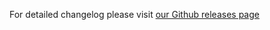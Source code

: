For detailed changelog please visit [our Github releases page](https://github.com/Adyen/adyen-prestashop/releases)
